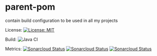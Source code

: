 # parent-pom
contain build configuration to be used in all my projects 

License:
[![License: MIT](https://img.shields.io/badge/License-MIT-yellow.svg)](https://opensource.org/licenses/MIT)

Build:
![Java CI](https://github.com/barrouh/parent-pom/workflows/Java%20CI/badge.svg)

Metrics:
[![Sonarcloud Status](https://sonarcloud.io/api/project_badges/measure?project=parent-pom&metric=alert_status)](https://sonarcloud.io/dashboard?id=parent-pom) [![Sonarcloud Status](https://sonarcloud.io/api/project_badges/measure?project=parent-pom&metric=reliability_rating)](https://sonarcloud.io/dashboard?id=parent-pom) [![Sonarcloud Status](https://sonarcloud.io/api/project_badges/measure?project=parent-pom&metric=sqale_rating)](https://sonarcloud.io/dashboard?id=parent-pom) 
